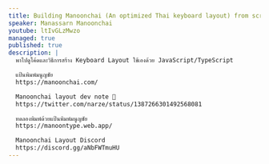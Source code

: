 ```yaml
---
title: Building Manoonchai (An optimized Thai keyboard layout) from scratch with JS/TS
speaker: Manassarn Manoonchai
youtube: ltIvGLzMwzo
managed: true
published: true
description: |
  พาไปดูโค้ดและวิธีการสร้าง Keyboard Layout ใช้เองด้วย JavaScript/TypeScript

  แป้นพิมพ์มนูญชัย
  https://manoonchai.com/

  Manoonchai layout dev note 🧵
  https://twitter.com/narze/status/1387266301492568081

  ทดลองพิมพ์ด้วยแป้นพิมพ์มนูญชัย
  https://manoontype.web.app/

  Manoonchai Layout Discord
  https://discord.gg/aNbFWTmuHU
---
```

